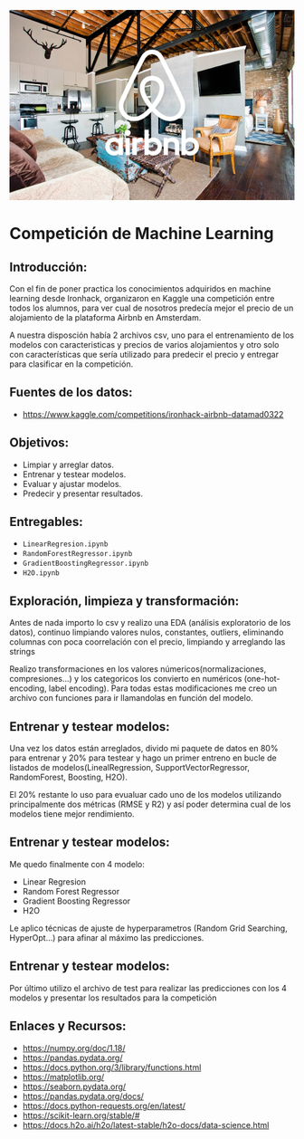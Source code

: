 ![airbnb-madrid.jpg](images/airbnb-madrid.jpg)


# Competición de Machine Learning
## Introducción:


Con el fin de poner practica los conocimientos adquiridos en machine learning desde Ironhack, organizaron en Kaggle una competición entre todos los alumnos, para ver cual de nosotros predecía mejor el precio de un alojamiento de la plataforma Airbnb en Amsterdam.

A nuestra disposción había 2 archivos csv, uno para el entrenamiento de los modelos con caracteristicas y precios de varios alojamientos y otro solo con características que sería utilizado para predecir el precio y entregar para clasificar en la competición.



## Fuentes de los datos:

 - https://www.kaggle.com/competitions/ironhack-airbnb-datamad0322


## Objetivos:

- Limpiar y arreglar datos. 
- Entrenar y testear modelos.
- Evaluar y ajustar modelos.
- Predecir y presentar resultados.


## Entregables:

- `LinearRegresion.ipynb` 
- `RandomForestRegressor.ipynb`
- `GradientBoostingRegressor.ipynb`
- `H2O.ipynb`


## Exploración, limpieza y transformación:

Antes de nada importo lo csv y realizo una EDA (análisis exploratorio de los datos), continuo limpiando valores nulos, constantes, outliers, eliminando columnas con poca coorrelación con el precio, limpiando y arreglando las strings 

Realizo transformaciones en los valores númericos(normalizaciones, compresiones...) y los categoricos los convierto en numéricos (one-hot-encoding, label encoding). Para todas estas modificaciones me creo un archivo con funciones para ir llamandolas en  función del modelo.



## Entrenar y testear modelos:

 
Una vez los datos están arreglados, divido mi paquete de datos en 80% para entrenar y 20% para testear y hago un primer entreno en bucle de listados de modelos(LinealRegression, SupportVectorRegressor, RandomForest, Boosting, H2O).

El 20% restante lo uso para evualuar cado uno de los modelos utilizando principalmente dos métricas (RMSE y R2) y así poder determina cual de los modelos tiene mejor rendimiento.



## Entrenar y testear modelos:

Me quedo finalmente con 4 modelo:

- Linear Regresion
- Random Forest Regressor
- Gradient Boosting Regressor
- H2O

Le aplico técnicas de ajuste de hyperparametros (Random Grid Searching, HyperOpt...) para afinar al máximo las predicciones.

## Entrenar y testear modelos:

Por último utilizo el archivo de test para realizar las predicciones con los 4 modelos y presentar los resultados para la competición


## Enlaces y Recursos:


- <https://numpy.org/doc/1.18/>
- <https://pandas.pydata.org/>
- https://docs.python.org/3/library/functions.html
- https://matplotlib.org/
- https://seaborn.pydata.org/
- https://pandas.pydata.org/docs/
- https://docs.python-requests.org/en/latest/
- https://scikit-learn.org/stable/#
- https://docs.h2o.ai/h2o/latest-stable/h2o-docs/data-science.html






```python

```
